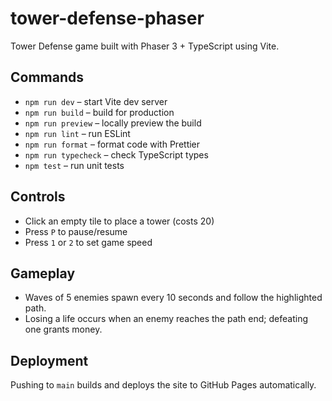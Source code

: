 # tower-defense-phaser

Tower Defense game built with Phaser 3 + TypeScript using Vite.

## Commands

- `npm run dev` – start Vite dev server
- `npm run build` – build for production
- `npm run preview` – locally preview the build
- `npm run lint` – run ESLint
- `npm run format` – format code with Prettier
- `npm run typecheck` – check TypeScript types
- `npm test` – run unit tests

## Controls

- Click an empty tile to place a tower (costs 20)
- Press `P` to pause/resume
- Press `1` or `2` to set game speed

## Gameplay

- Waves of 5 enemies spawn every 10 seconds and follow the highlighted path.
- Losing a life occurs when an enemy reaches the path end; defeating one grants money.

## Deployment

Pushing to `main` builds and deploys the site to GitHub Pages automatically.
